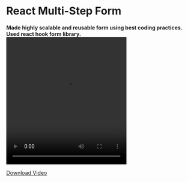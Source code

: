 # React Multi-Step Form 


<b align="left">
  Made highly scalable and reusable form using best coding practices. Used react hook form library. 
</b>

<video width="320" height="340" controls>
  <source src="(https://drive.google.com/file/d/13lYwynfWezKqd6pgPXZwNJXq8ZWelT1_/view?usp=sharing)" type="video/mp4">
  Your browser does not support the video tag.
</video>

[Download Video](https://drive.google.com/file/d/1z58leMlils7OyIngWdOZqGMeuTE1XO55/view?usp=sharing)


